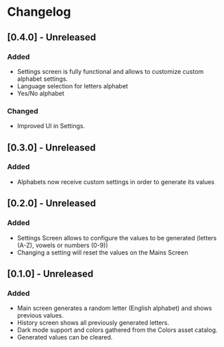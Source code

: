 # Changelog

## [0.4.0] - Unreleased
### Added
- Settings screen is fully functional and allows to customize custom alphabet settings.
- Language selection for letters alphabet
- Yes/No alphabet

### Changed
- Improved UI in Settings.

## [0.3.0] - Unreleased
### Added
- Alphabets now receive custom settings in order to generate its values

## [0.2.0] - Unreleased
### Added
- Settings Screen allows to configure the values to be generated (letters (A-Z), vowels or numbers (0-9))
- Changing a setting will reset the values on the Mains Screen

## [0.1.0] - Unreleased
### Added
- Main screen generates a random letter (English alphabet) and shows previous values.
- History screen shows all previously generated letters.
- Dark mode support and colors gathered from the Colors asset catalog.
- Generated values can be cleared.